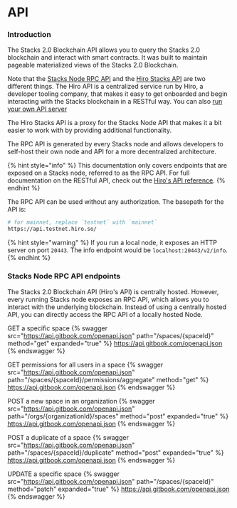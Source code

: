 # API

### Introduction

The Stacks 2.0 Blockchain API allows you to query the Stacks 2.0 blockchain and interact with smart contracts. It was built to maintain pageable materialized views of the Stacks 2.0 Blockchain.

Note that the [Stacks Node RPC API](https://github.com/stacks-network/stacks-blockchain/) and the [Hiro Stacks API](https://www.hiro.so/stacks-api) are two different things. The Hiro API is a centralized service run by Hiro, a developer tooling company, that makes it easy to get onboarded and begin interacting with the Stacks blockchain in a RESTful way. You can also [run your own API server](https://docs.hiro.so/get-started/running-api-node)

The Hiro Stacks API is a proxy for the Stacks Node API that makes it a bit easier to work with by providing additional functionality.

The RPC API is generated by every Stacks node and allows developers to self-host their own node and API for a more decentralized architecture.

{% hint style="info" %}
This documentation only covers endpoints that are exposed on a Stacks node, referred to as the RPC API. For full documentation on the RESTful API, check out the [Hiro's API reference](https://docs.hiro.so/api).
{% endhint %}

The RPC API can be used without any authorization. The basepath for the API is:

```bash
# for mainnet, replace `testnet` with `mainnet`
https://api.testnet.hiro.so/
```

{% hint style="warning" %}
If you run a local node, it exposes an HTTP server on port `20443`. The info endpoint would be `localhost:20443/v2/info`.
{% endhint %}

### Stacks Node RPC API endpoints

The Stacks 2.0 Blockchain API (Hiro's API) is centrally hosted. However, every running Stacks node exposes an RPC API, which allows you to interact with the underlying blockchain. Instead of using a centrally hosted API, you can directly access the RPC API of a locally hosted Node.

GET a specific space
{% swagger src="https://api.gitbook.com/openapi.json" path="/spaces/{spaceId}" method="get" expanded="true" %} https://api.gitbook.com/openapi.json {% endswagger %}

GET permissions for all users in a space
{% swagger src="https://api.gitbook.com/openapi.json" path="/spaces/{spaceId}/permissions/aggregate" method="get" %} https://api.gitbook.com/openapi.json {% endswagger %}

POST a new space in an organization
{% swagger src="https://api.gitbook.com/openapi.json" path="/orgs/{organizationId}/spaces" method="post" expanded="true" %} https://api.gitbook.com/openapi.json {% endswagger %}

POST a duplicate of a space
{% swagger src="https://api.gitbook.com/openapi.json" path="/spaces/{spaceId}/duplicate" method="post" expanded="true" %} https://api.gitbook.com/openapi.json {% endswagger %}

UPDATE a specific space
{% swagger src="https://api.gitbook.com/openapi.json" path="/spaces/{spaceId}" method="patch" expanded="true" %} https://api.gitbook.com/openapi.json {% endswagger %}

